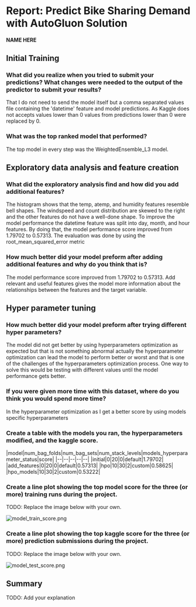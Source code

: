 # Report: Predict Bike Sharing Demand with AutoGluon Solution
#### NAME HERE

## Initial Training
### What did you realize when you tried to submit your predictions? What changes were needed to the output of the predictor to submit your results?
That I do not need to send the model itself but a comma separated values file containing the 'datetime' feature and model predictions. As Kaggle does not accepts values lower than 0 values from predictions lower than 0 were replaced by 0.

### What was the top ranked model that performed?
The top model in every step was the WeightedEnsemble_L3 model. 

## Exploratory data analysis and feature creation
### What did the exploratory analysis find and how did you add additional features?
The histogram shows that the temp, atemp, and humidity features resemble bell shapes. The windspeed and count distribution are skewed to the right and the other features do not have a well-done shape. To improve the model performance the datetime feature was split into day, month, and hour features. By doing that, the model performance score improved from 1.79702 to 0.57313. The evaluation was done by using the root_mean_squared_error metric 

### How much better did your model preform after adding additional features and why do you think that is?
The model performance score improved from 1.79702 to 0.57313. Add relevant and useful features gives the model more information about the relationships between the features and the target variable.

## Hyper parameter tuning
### How much better did your model preform after trying different hyper parameters?
The model did not get better by using hyperparameters optimization as expected but that is not something abnormal actually the hyperparameter optimization can lead the model to perform better or worst and that is one of the challenges of the hyperparameters optimization process. One way to solve this would be testing with different values until the model performance gets better.

### If you were given more time with this dataset, where do you think you would spend more time?
In the hyperparameter optimization as I get a better score by using models specific hyperparameters

### Create a table with the models you ran, the hyperparameters modified, and the kaggle score.
|model|num_bag_folds|num_bag_sets|num_stack_levels|models_hyperparameter_status|score|
|--|--|--|--|--|
|initial|0|20|0|default|1.79702|
|add_features|0|20|0|default|0.57313|
|hpo|10|30|2|custom|0.58625|
|hpo_models|10|30|2|custom|0.53222|

### Create a line plot showing the top model score for the three (or more) training runs during the project.

TODO: Replace the image below with your own.

![model_train_score.png](https://github.com/punkmic/Predict-Bike-Sharing-Demand-with-AutoGluon/blob/48e29c1c003c09aabe25c45dc9060f78c44c3611/model_train_score.png)

### Create a line plot showing the top kaggle score for the three (or more) prediction submissions during the project.

TODO: Replace the image below with your own.

![model_test_score.png](https://github.com/punkmic/Predict-Bike-Sharing-Demand-with-AutoGluon/blob/b4a2f9786032388b39c5a2b668b67f1ed73dacb8/model_test_score.png)

## Summary
TODO: Add your explanation
